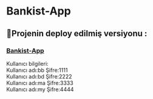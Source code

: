 # Bankist-App
## 🔴Projenin deploy edilmiş versiyonu :
 <h3><a href="https://bankist-app-demo.netlify.app/">Bankist-App</a></h3>
 
Kullanıcı bilgileri:<br/>
Kullanıcı adı:bb Şifre:1111<br/>
Kullanıcı adı:bd  Şifre:2222<br/>
Kullanıcı adı:ma Şifre:3333<br/>
Kullanıcı adı:my Şifre:4444<br/>
